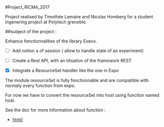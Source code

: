 #Project_RICM4_2017

Project realised by Timothée Lemaire and Nicolas Homberg for a student ingenering project at Polytech grenoble.



##subject of the project : 

Enhance fonctionnalities of the library Execo. 
- [ ] Add notion a of session ( allow to handle state of an experiment)
- [ ] Create a Rest API, with an tilisation of the framowork REST
- [x] Integrate a ResourceSet handler like the one in Expo 


The module resourceSet is fully fonctionnable and are compatible with normaly every function from expo. 

For now we have to convert the resourceSet into host using function named host.

See the doc for more information about function : 
* <a href="testRel/myLib">html/</a>
